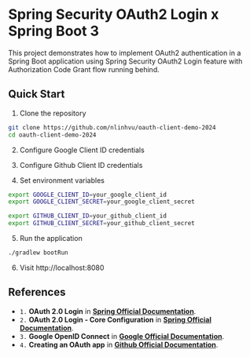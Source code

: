 # Spring Security OAuth2 Login x Spring Boot 3

This project demonstrates how to implement OAuth2 authentication in a Spring Boot application using Spring Security OAuth2 Login feature with Authorization Code Grant flow running behind.

## Quick Start

1. Clone the repository
```bash
git clone https://github.com/nlinhvu/oauth-client-demo-2024
cd oauth-client-demo-2024
```

2. Configure Google Client ID credentials

3. Configure Github Client ID credentials

4. Set environment variables
```bash
export GOOGLE_CLIENT_ID=your_google_client_id
export GOOGLE_CLIENT_SECRET=your_google_client_secret

export GITHUB_CLIENT_ID=your_github_client_id
export GITHUB_CLIENT_SECRET=your_github_client_secret
```

5. Run the application
```bash
./gradlew bootRun
```

6. Visit http://localhost:8080

## References
- `1.` **OAuth 2.0 Login** in [**Spring Official Documentation**](https://docs.spring.io/spring-security/reference/servlet/oauth2/login/index.html).
- `2.` **OAuth 2.0 Login - Core Configuration** in [**Spring Official Documentation**](https://docs.spring.io/spring-security/reference/servlet/oauth2/login/core.html).
- `3.` **Google OpenID Connect** in [**Google Official Documentation**](https://developers.google.com/identity/openid-connect/openid-connect#java).
- `4.` **Creating an OAuth app** in [**Github Official Documentation**](https://docs.github.com/en/apps/oauth-apps/building-oauth-apps/creating-an-oauth-app).